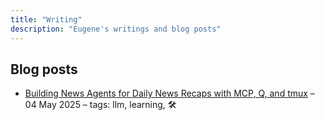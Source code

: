 ```yaml
---
title: "Writing"
description: "Eugene's writings and blog posts"
---
```


## Blog posts

- [Building News Agents for Daily News Recaps with MCP, Q, and tmux](/writing/news-agents/) – 04 May 2025 – tags: llm, learning, 🛠